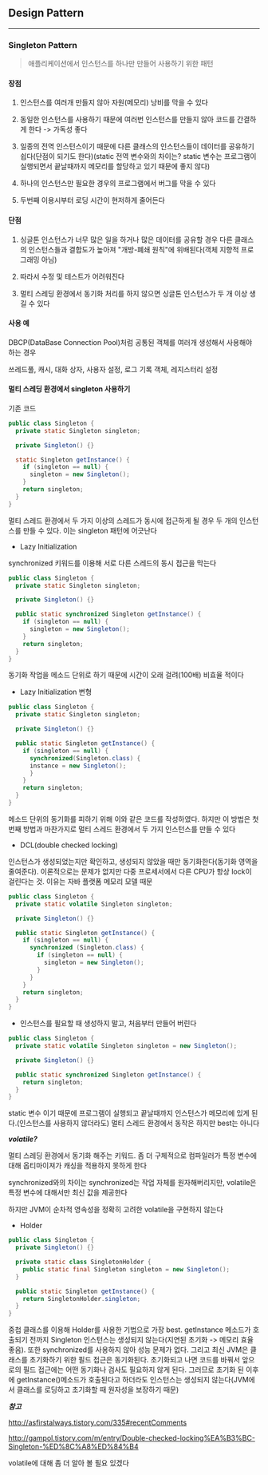 ## Design Pattern
---

### Singleton Pattern

> 애플리케이션에서 인스턴스를 하나만 만들어 사용하기 위한 패턴

#### 장점

1. 인스턴스를 여러개 만들지 않아 자원(메모리) 낭비를 막을 수 있다

2. 동일한 인스턴스를 사용하기 때문에 여러번 인스턴스를 만들지 않아 코드를 간결하게 한다 -> 가독성 좋다

3. 일종의 전역 인스턴스이기 때문에 다른 클래스의 인스턴스들이 데이터를 공유하기 쉽다(단점이 되기도 한다)(static 전역 변수와의 차이는? static 변수는 프로그램이 실행되면서 끝날때까지 메모리를 할당하고 있기 때문에 좋지 않다)

4. 하나의 인스턴스만 필요한 경우의 프로그램에서 버그를 막을 수 있다

5. 두번째 이용시부터 로딩 시간이 현저하게 줄어든다


#### 단점

1. 싱글톤 인스턴스가 너무 많은 일을 하거나 많은 데이터를 공유할 경우 다른 클래스의 인스턴스들과 결합도가 높아져 "개방-폐쇄 원칙"에 위배된다(객체 지향적 프로그래밍 아님)

2. 따라서 수정 및 테스트가 어려워진다

3. 멀티 스레딩 환경에서 동기화 처리를 하지 않으면 싱글톤 인스턴스가 두 개 이상 생길 수 있다

#### 사용 예

DBCP(DataBase Connection Pool)처럼 공통된 객체를 여러개 생성해서 사용해야 하는 경우

쓰레드풀, 캐시, 대화 상자, 사용자 설정, 로그 기록 객체, 레지스터리 설정

#### 멀티 스레딩 환경에서 singleton 사용하기

기존 코드

```Java
public class Singleton {
  private static Singleton singleton;

  private Singleton() {}

  static Singleton getInstance() {
    if (singleton == null) {
      singleton = new Singleton();
    }
    return singleton;
  }
}
```

멀티 스레드 환경에서 두 가지 이상의 스레드가 동시에 접근하게 될 경우 두 개의 인스턴스를 만들 수 있다. 이는 singleton 패턴에 어긋난다

* Lazy Initialization

synchronized 키워드를 이용해 서로 다른 스레드의 동시 접근을 막는다

```Java
public class Singleton {
  private static Singleton singleton;

  private Singleton() {}

  public static synchronized Singleton getInstance() {
    if (singleton == null) {
      singleton = new Singleton();
    }
    return singleton;
  }
}
```

동기화 작업을 메소드 단위로 하기 때문에 시간이 오래 걸려(100배) 비효율 적이다

* Lazy Initialization 변형

```Java
public class Singleton {
  private static Singleton singleton;

  private Singleton() {}

  public static Singleton getInstance() {
    if (singleton == null) {
      synchronized(Singleton.class) {
      instance = new Singleton();
      }
    }
    return singleton;
  }
}
```

메소드 단위의 동기화를 피하기 위해 이와 같은 코드를 작성하였다. 하지만 이 방법은 첫번째 방법과 마찬가지로 멀티 스레드 환경에서 두 가지 인스턴스를 만들 수 있다

* DCL(double checked locking)

인스턴스가 생성되었는지만 확인하고, 생성되지 않았을 때만 동기화한다(동기화 영역을 줄여준다). 이론적으로는 문제가 없지만 다중 프로세서에서 다른 CPU가 항상 lock이 걸린다는 것. 이유는 자바 플랫폼 메모리 모델 때문

```Java
public class Singleton {
  private static volatile Singleton singleton;

  private Singleton() {}

  public static Singleton getInstance() {
    if (singleton == null) {
      synchronized (Singleton.class) {
        if (singleton == null) {
          singleton = new Singleton();
        }
      }
    }
    return singleton;
  }
}
```

* 인스턴스를 필요할 때 생성하지 말고, 처음부터 만들어 버린다

```Java
public class Singleton {
  private static volatile Singleton singleton = new Singleton();

  private Singleton() {}

  public static synchronized Singleton getInstance() {
    return singleton;
  }
}
```

static 변수 이기 때문에 프로그램이 실행되고 끝날때까지 인스턴스가 메모리에 있게 된다.(인스턴스를 사용하지 않더라도) 멀티 스레드 환경에서 동작은 하지만 best는 아니다

***volatile?***

멀티 스레딩 환경에서 동기화 해주는 키워드. 좀 더 구체적으로 컴파일러가 특정 변수에 대해 옵티마이져가 캐싱을 적용하지 못하게 한다

synchronized와의 차이는 synchronized는 작업 자체를 원자해버리지만, volatile은 특정 변수에 대해서만 최신 값을 제공한다

하지만 JVM이 순차적 영속성을 정확히 고려한 volatile을 구현하지 않는다

* Holder

```Java
public class Singleton {
  private Singleton() {}

  private static class SingletonHolder {
    public static final Singleton singleton = new Singleton();
  }

  public static Singleton getInstance() {
    return SingletonHolder.singleton;
  }
}

```

중첩 클래스를 이용해 Holder를 사용한 기법으로 가장 best. getInstance 메소드가 호출되기 전까지 Singleton 인스턴스는 생성되지 않는다(지연된 초기화 -> 메모리 효율 좋음). 또한 synchronized를 사용하지 않아 성능 문제가 없다. 그리고 최신 JVM은 클래스를 초기화하기 위한 필드 접근은 동기화된다. 초기화되고 나면 코드를 바꿔서 앞으로의 필드 접근에는 어떤 동기화나 검사도 필요하지 않게 된다. 그러므로 초기화 된 이후에 getInstance()메소드가 호출된다고 하더라도 인스턴스는 생성되지 않는다(JVM에서 클래스를 로딩하고 초기화할 때 원자성을 보장하기 때문)


***참고***

http://asfirstalways.tistory.com/335#recentComments

http://gampol.tistory.com/m/entry/Double-checked-locking%EA%B3%BC-Singleton-%ED%8C%A8%ED%84%B4

volatile에 대해 좀 더 알아 볼 필요 있겠다

